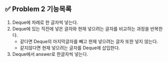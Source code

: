 ## ✅ Problem 2 기능목록
1. Deque에 차례로 한 글자씩 넣는다.
2. Deque에 있는 직전에 넣은 글자와 현재 넣으려는 글자를 비교하는 과정을 반복한다.
   - 같다면 Deque의 마지막글자를 빼고 현재 넣으려는 글자 또한 넣지 않는다. 
   - 같지않다면 현재 넣으려는 글자를 Deque에 삽입한다.
3. Deque에서 answer로 한글자씩 넣는다.